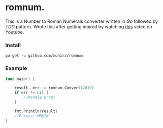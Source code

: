 # romnum.
This is a Number to Roman Numerals converter written in *Go* followed by *TDD* pattern. Wrote this after getting inpired by watching [this](https://www.youtube.com/watch?v=983zk0eqYLY) video on Youtube. 

### Install
`go get -u github.com/monirz/romnum`

### Example

```go
func main() {

	result, err := romnum.Convert(2019)
	if err != nil {
		//handle error
	}

	fmt.Println(result)
	//Prints: MMXIX
}
```
